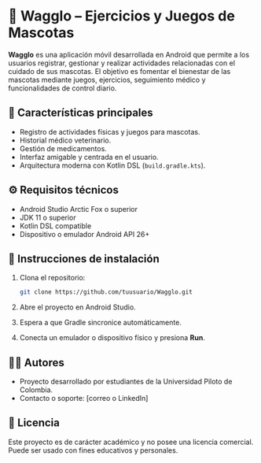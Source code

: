 # 🐶 Wagglo – Ejercicios y Juegos de Mascotas

**Wagglo** es una aplicación móvil desarrollada en Android que permite a los usuarios registrar, gestionar y realizar actividades relacionadas con el cuidado de sus mascotas. El objetivo es fomentar el bienestar de las mascotas mediante juegos, ejercicios, seguimiento médico y funcionalidades de control diario.

## 📱 Características principales

- Registro de actividades físicas y juegos para mascotas.
- Historial médico veterinario.
- Gestión de medicamentos.
- Interfaz amigable y centrada en el usuario.
- Arquitectura moderna con Kotlin DSL (`build.gradle.kts`).

## ⚙️ Requisitos técnicos

- Android Studio Arctic Fox o superior
- JDK 11 o superior
- Kotlin DSL compatible
- Dispositivo o emulador Android API 26+

## 🚀 Instrucciones de instalación

1. Clona el repositorio:

   ```bash
   git clone https://github.com/tuusuario/Wagglo.git
   ```

2. Abre el proyecto en Android Studio.

3. Espera a que Gradle sincronice automáticamente.

4. Conecta un emulador o dispositivo físico y presiona **Run**.

## 👨‍💻 Autores

- Proyecto desarrollado por estudiantes de la Universidad Piloto de Colombia.
- Contacto o soporte: [correo o LinkedIn]

## 📄 Licencia

Este proyecto es de carácter académico y no posee una licencia comercial. Puede ser usado con fines educativos y personales.
